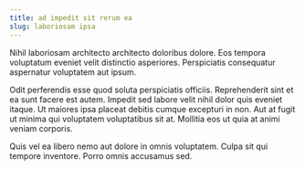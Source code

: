 ```yaml
---
title: ad impedit sit rerum ea
slug: laboriosam ipsa
---
```


Nihil laboriosam architecto architecto doloribus dolore. Eos tempora voluptatum eveniet velit distinctio asperiores. Perspiciatis consequatur aspernatur voluptatem aut ipsum.

Odit perferendis esse quod soluta perspiciatis officiis. Reprehenderit sint et ea sunt facere est autem. Impedit sed labore velit nihil dolor quis eveniet itaque. Ut maiores ipsa placeat debitis cumque excepturi in non. Aut at fugit ut minima qui voluptatem voluptatibus sit at. Mollitia eos ut quia at animi veniam corporis.

Quis vel ea libero nemo aut dolore in omnis voluptatem. Culpa sit qui tempore inventore. Porro omnis accusamus sed.

